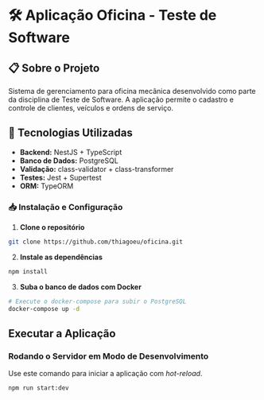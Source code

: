 # 🛠️ Aplicação Oficina - Teste de Software

## 📋 Sobre o Projeto

Sistema de gerenciamento para oficina mecânica desenvolvido como parte da disciplina de Teste de Software. A aplicação permite o cadastro e controle de clientes, veículos e ordens de serviço.

## 🚀 Tecnologias Utilizadas

- **Backend:** NestJS + TypeScript
- **Banco de Dados:** PostgreSQL
- **Validação:** class-validator + class-transformer
- **Testes:** Jest + Supertest
- **ORM:** TypeORM

### 📥 Instalação e Configuração

1. **Clone o repositório**

```bash
git clone https://github.com/thiagoeu/oficina.git
```

2. **Instale as dependências**

```bash
npm install
```

3. **Suba o banco de dados com Docker**

```bash
# Execute o docker-compose para subir o PostgreSQL
docker-compose up -d
```

## Executar a Aplicação

### Rodando o Servidor em Modo de Desenvolvimento

Use este comando para iniciar a aplicação com _hot-reload_.

```bash
npm run start:dev
```
